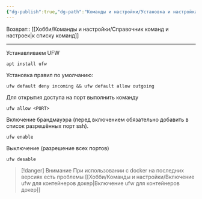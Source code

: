 ```yaml
---
{"dg-publish":true,"dg-path":"Команды и настройки/Установка и настройка брандмауэра UFW.md","permalink":"/komandy-i-nastrojki/ustanovka-i-nastrojka-brandmauera-ufw/"}
---
```


Возврат:: [[Хобби/Команды и настройки/Справочник команд и настроек\|к списку команд]]

---
Устанавливаем UFW
```shell
apt install ufw
```

Установка правил по умолчанию:
```shell
ufw default deny incoming && ufw default allow outgoing
```

Для открытия доступа на порт выполнить команду
```shell
ufw allow <PORT>
```

Включение брандмауэра (перед включением обязательно добавить в список разрешённых порт ssh).
```shell
ufw enable
```

Выключение (разрешение всех портов)
```shell
ufw desable
```


> [!danger] Внимание
> При использовании с docker на последних версиях есть проблемы [[Хобби/Команды и настройки/Включение ufw для контейнеров докер\|Включение ufw для контейнеров докер]]
